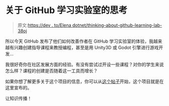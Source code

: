 # 关于 GitHub 学习实验室的思考

> 原文:[https://dev . to/Elena dotnet/thinking-about-github-learning-lab-38oj](https://dev.to/elenadotnet/thinking-about-github-learning-lab-38oj)

所以今天 GitHub 发布了他们如何改善作者在 GitHub 学习实验室的体验，我越来越有兴趣创建指导课程来教授编程，甚至是用 Unity3D 或 Godot 引擎进行游戏开发...

我很好奇你在社区发展方面的经验。有没有尝试过开设一些课程？对你的学生来说怎么样？课程的创建是否随着这一工具而增长？

如果你想了解更多关于这个项目的信息，你可以从[这个帖子](https://github.blog/2018-04-19-introducing-github-learning-lab/)开始，这个项目就是在这里宣布的。

让知识传播！